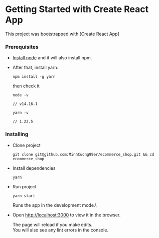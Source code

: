 # Getting Started with Create React App

This project was bootstrapped with [Create React App]

### Prerequisites

- [Install node](https://nodejs.org/en/) and it will also install npm.


- After that, install yarn.

  ```
  npm install -g yarn
  ```

  then check it

  ```
  node -v

  // v14.16.1

  yarn -v

  // 1.22.5
  ```

### Installing

- Clone project
  ```
  git clone git@github.com:MinhCuong99er/ecommerce_shop.git && cd ecommerce_shop
  ```
- Install dependencies
  ```
  yarn
  ```

- Run project
  ```
  yarn start
  ```

  Runs the app in the development mode.\
- Open [http://localhost:3000](http://localhost:3000) to view it in the browser.

  The page will reload if you make edits.\
  You will also see any lint errors in the console.